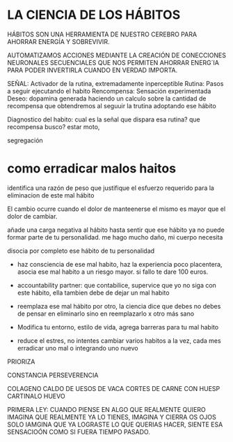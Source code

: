 # LA CIENCIA DE LOS HÁBITOS

HÁBITOS SON UNA HERRAMIENTA DE NUESTRO CEREBRO PARA AHORRAR ENERGÍA Y SOBREVIVIR.

AUTOMATIZAMOS ACCIONES MEDIANTE LA CREACIÓN DE CONECCIONES NEURONALES SECUENCIALES QUE NOS PERMITEN AHORRAR ENERG´IA PARA PODER INVERTIRLA CUANDO EN VERDAD IMPORTA.

SEÑAL: Activador de la rutina, extremadamente inperceptible
Rutina: Pasos a seguir ejecutando el habito
Rencompensa: Sensación experimentada 
Deseo: dopamina generada haciendo un calculo sobre la cantidad de recompensa que obtendremos al seguuir  la trutina adoptando ese hábito

Diagnostico del habito:
cual es la señal que dispara esa rutina?
que recompensa busco? estar moto, 


segregación 

# como erradicar malos haitos
identifica una razón de peso que justifique el esfuerzo requerido para la eliminacion de este mal hábito

El cambio ocurre cuando el dolor de manteenerse el mismo es mayor que el dolor de cambiar.

añade una carga negativa al hábito hasta sentir que ese hábito ya no puede formar parte de tu personalidad.
me hago mucho daño, mi cuerpo necesita

disocia por completo ese hábito de tu personalidad

* haz consciencia de ese mal habito, haz la experiencia poco placentera, asocia ese mal habito a un riesgo mayor.
si fallo te dare 100 euros.

* accountability partner: que contabilice, supervice que yo no siga con este hábito, ella tambien debe de dejar un mal habito

* reemplaza ese mal hábito por otro, la ciencia dice que debes no debes de pensar en eliminarlo sino en reemplazarlo x otro más sano

* Modifica tu entorno, estilo de vida, agrega barreras para tu mal habito

* reduce el estres, no intentes cambiar varios habitos a la vez, cada mes erradicar uno mal o integrando uno nuevo

PRIORIZA 

CONSTANCIA
PERSEVERENCIA


COLAGENO
CALDO DE UESOS DE VACA
CORTES DE CARNE CON HUESP
	CARTINALO
HUEVO


PRIMERA LEY: CUANDO PIENSE EN ALGO QUE REALMENTE QUIERO IMAGINA QUE REALMENTE YA LO TIENES, IMAGINA Y CIERRA OS OJOS  SOLO IAMGINA QUE YA LOGRASTE LO QUE QUERIAS HACER, SIENTE ESA SENSACIOÓN COMO SI FUERA TIEMPO PASADO.
